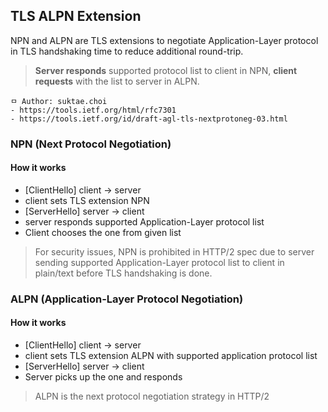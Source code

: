 ## TLS ALPN Extension
NPN and ALPN are TLS extensions to negotiate Application-Layer protocol in TLS handshaking time to reduce additional round-trip.

> **Server responds** supported protocol list to client in NPN, **client requests** with the list to server in ALPN.

```
ㅁ Author: suktae.choi
- https://tools.ietf.org/html/rfc7301
- https://tools.ietf.org/id/draft-agl-tls-nextprotoneg-03.html
```

### NPN (Next Protocol Negotiation)
#### How it works
- [ClientHello] client -> server
 - client sets TLS extension NPN
- [ServerHello] server -> client
 - server responds supported Application-Layer protocol list
- Client chooses the one from given list

> For security issues, NPN is prohibited in HTTP/2 spec due to server sending supported Application-Layer protocol list to client in plain/text before TLS handshaking is done.

### ALPN (Application-Layer Protocol Negotiation)
#### How it works
- [ClientHello] client -> server
 - client sets TLS extension ALPN with supported application protocol list
- [ServerHello] server -> client
 - Server picks up the one and responds

> ALPN is the next protocol negotiation strategy in HTTP/2
